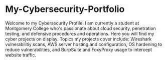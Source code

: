 # My-Cybersecurity-Portfolio

Welcome to my Cybersecurity Profile! I am currently a student at Montgomery College who's passionate about cloud security, penetration testing, and defensive procedures and operations. Here you will find my cyber projects on display.
Topics my projects cover include:
Wireshark vulnerabilitiy scans,
AWS server hosting and configuration,
OS hardening to reduce vulnerabilities,
and BurpSuite and FoxyProxy usage to intercept website traffic.

